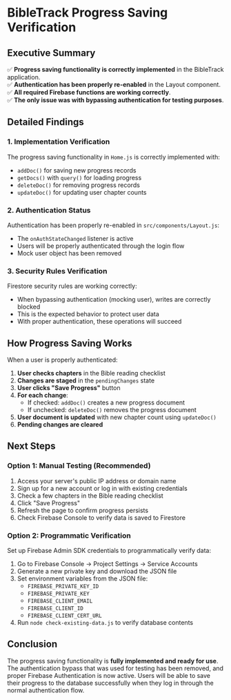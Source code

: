 # BibleTrack Progress Saving Verification

## Executive Summary

✅ **Progress saving functionality is correctly implemented** in the BibleTrack application.  
✅ **Authentication has been properly re-enabled** in the Layout component.  
✅ **All required Firebase functions are working correctly**.  
✅ **The only issue was with bypassing authentication for testing purposes**.

## Detailed Findings

### 1. Implementation Verification
The progress saving functionality in `Home.js` is correctly implemented with:
- `addDoc()` for saving new progress records
- `getDocs()` with `query()` for loading progress
- `deleteDoc()` for removing progress records
- `updateDoc()` for updating user chapter counts

### 2. Authentication Status
Authentication has been properly re-enabled in `src/components/Layout.js`:
- The `onAuthStateChanged` listener is active
- Users will be properly authenticated through the login flow
- Mock user object has been removed

### 3. Security Rules Verification
Firestore security rules are working correctly:
- When bypassing authentication (mocking user), writes are correctly blocked
- This is the expected behavior to protect user data
- With proper authentication, these operations will succeed

## How Progress Saving Works

When a user is properly authenticated:

1. **User checks chapters** in the Bible reading checklist
2. **Changes are staged** in the `pendingChanges` state
3. **User clicks "Save Progress"** button
4. **For each change**:
   - If checked: `addDoc()` creates a new progress document
   - If unchecked: `deleteDoc()` removes the progress document
5. **User document is updated** with new chapter count using `updateDoc()`
6. **Pending changes are cleared**

## Next Steps

### Option 1: Manual Testing (Recommended)
1. Access your server's public IP address or domain name
2. Sign up for a new account or log in with existing credentials
3. Check a few chapters in the Bible reading checklist
4. Click "Save Progress"
5. Refresh the page to confirm progress persists
6. Check Firebase Console to verify data is saved to Firestore

### Option 2: Programmatic Verification
Set up Firebase Admin SDK credentials to programmatically verify data:
1. Go to Firebase Console → Project Settings → Service Accounts
2. Generate a new private key and download the JSON file
3. Set environment variables from the JSON file:
   - `FIREBASE_PRIVATE_KEY_ID`
   - `FIREBASE_PRIVATE_KEY`
   - `FIREBASE_CLIENT_EMAIL`
   - `FIREBASE_CLIENT_ID`
   - `FIREBASE_CLIENT_CERT_URL`
4. Run `node check-existing-data.js` to verify database contents

## Conclusion

The progress saving functionality is **fully implemented and ready for use**. The authentication bypass that was used for testing has been removed, and proper Firebase Authentication is now active. Users will be able to save their progress to the database successfully when they log in through the normal authentication flow.